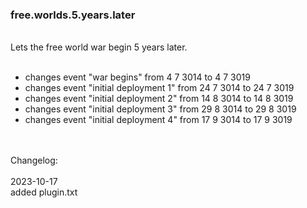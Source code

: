 ### free.worlds.5.years.later <br>
<br>
Lets the free world war begin 5 years later.<br>
<br>
<ul>
<li>changes event "war begins" from 4 7 3014 to 4 7 3019</li>
<li>changes event "initial deployment 1" from 24 7 3014 to 24 7 3019</li>
<li>changes event "initial deployment 2" from 14 8 3014 to 14 8 3019</li>
<li>changes event "initial deployment 3" from 29 8 3014 to 29 8 3019</li>
<li>changes event "initial deployment 4" from 17 9 3014 to 17 9 3019</li>
</ul>
<br>
<br>
Changelog:<br>
<br>
2023-10-17<br>
added plugin.txt<br>
<br>